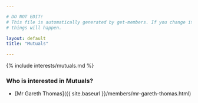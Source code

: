 ```yaml
---

# DO NOT EDIT!
# This file is automatically generated by get-members. If you change it, bad
# things will happen.

layout: default
title: "Mutuals"

---
```


{% include interests/mutuals.md %}

### Who is interested in Mutuals?


* [Mr Gareth Thomas]({{ site.baseurl }}/members/mr-gareth-thomas.html)
